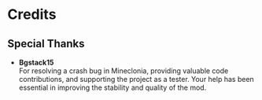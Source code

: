 # Credits

## Special Thanks

- **Bgstack15**  
  For resolving a crash bug in Mineclonia, providing valuable code contributions, and supporting the project as a tester. Your help has been essential in improving the stability and quality of the mod.
